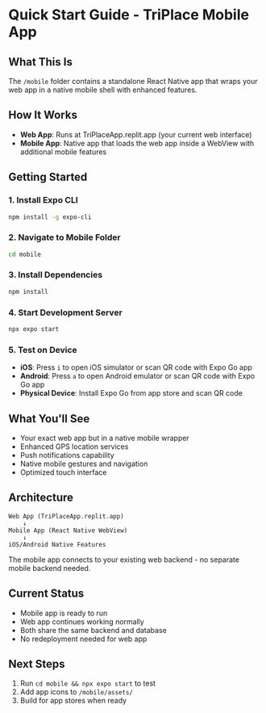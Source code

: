 # Quick Start Guide - TriPlace Mobile App

## What This Is
The `/mobile` folder contains a standalone React Native app that wraps your web app in a native mobile shell with enhanced features.

## How It Works
- **Web App**: Runs at TriPlaceApp.replit.app (your current web interface)
- **Mobile App**: Native app that loads the web app inside a WebView with additional mobile features

## Getting Started

### 1. Install Expo CLI
```bash
npm install -g expo-cli
```

### 2. Navigate to Mobile Folder
```bash
cd mobile
```

### 3. Install Dependencies
```bash
npm install
```

### 4. Start Development Server
```bash
npx expo start
```

### 5. Test on Device
- **iOS**: Press `i` to open iOS simulator or scan QR code with Expo Go app
- **Android**: Press `a` to open Android emulator or scan QR code with Expo Go app
- **Physical Device**: Install Expo Go from app store and scan QR code

## What You'll See
- Your exact web app but in a native mobile wrapper
- Enhanced GPS location services
- Push notifications capability
- Native mobile gestures and navigation
- Optimized touch interface

## Architecture
```
Web App (TriPlaceApp.replit.app)
    ↓
Mobile App (React Native WebView)
    ↓
iOS/Android Native Features
```

The mobile app connects to your existing web backend - no separate mobile backend needed.

## Current Status
- Mobile app is ready to run
- Web app continues working normally
- Both share the same backend and database
- No redeployment needed for web app

## Next Steps
1. Run `cd mobile && npx expo start` to test
2. Add app icons to `/mobile/assets/`
3. Build for app stores when ready